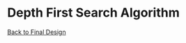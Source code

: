 # Depth First Search Algorithm
[Back to Final Design](https://nas256.github.io/ece3400_team13/Final_Design)

